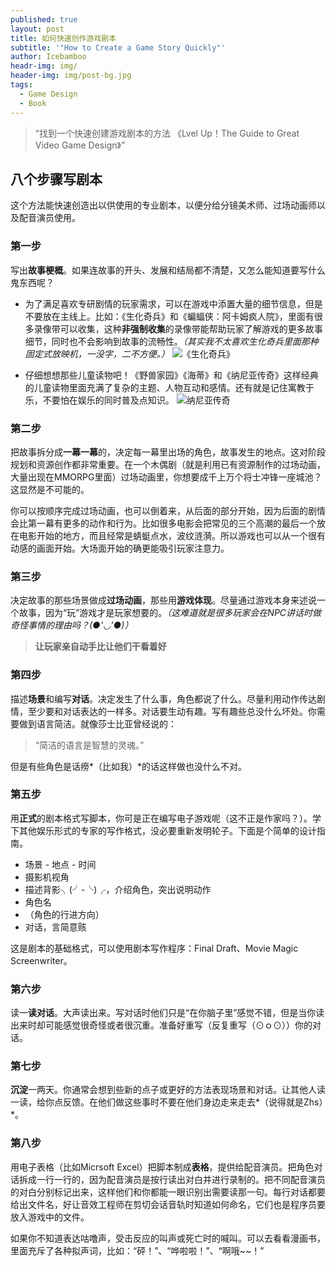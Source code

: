 ```yaml
---
published: true
layout: post
title: 如何快速创作游戏剧本
subtitle: '"How to Create a Game Story Quickly"'
author: Icebamboo
headr-img: img/
header-img: img/post-bg.jpg
tags:
  - Game Design
  - Book
---
```

> “找到一个快速创建游戏剧本的方法 《Lvel Up！The Guide to Great Video Game Design》”

## 八个步骤写剧本

这个方法能快速创造出以供使用的专业剧本，以便分给分镜美术师、过场动画师以及配音演员使用。

### 第一步

写出**故事梗概**。如果连故事的开头、发展和结局都不清楚，又怎么能知道要写什么鬼东西呢？

- 为了满足喜欢专研剧情的玩家需求，可以在游戏中添置大量的细节信息，但是不要放在主线上。比如：《生化奇兵》和《蝙蝠侠：阿卡姆疯人院》，里面有很多录像带可以收集，这种**非强制收集**的录像带能帮助玩家了解游戏的更多故事细节，同时也不会影响到故事的流畅性。*（其实我不太喜欢生化奇兵里面那种固定式放映机，一没字，二不方便。）*
![《生化奇兵》]({{site.baseurl}}/img/inpost/bioshock.jpg)

- 仔细想想那些儿童读物吧！《野兽家园》《海蒂》和《纳尼亚传奇》这样经典的儿童读物里面充满了复杂的主题、人物互动和感情。还有就是记住寓教于乐，不要怕在娱乐的同时普及点知识。
![纳尼亚传奇]({{site.baseurl}}/img/inpost/narnia.jpg)

### 第二步

把故事拆分成**一幕一幕**的，决定每一幕里出场的角色，故事发生的地点。这对阶段规划和资源创作都非常重要。在一个木偶剧（就是利用已有资源制作的过场动画，大量出现在MMORPG里面）过场动画里，你想要成千上万个将士冲锋一座城池？这显然是不可能的。 

你可以按顺序完成过场动画，也可以倒着来，从后面的部分开始，因为后面的剧情会比第一幕有更多的动作和行为。比如很多电影会把常见的三个高潮的最后一个放在电影开始的地方，而且经常是蜻蜓点水，波纹涟漪。所以游戏也可以从一个很有动感的画面开始。大场面开始的确更能吸引玩家注意力。

### 第三步

决定故事的那些场景做成**过场动画**，那些用**游戏体现**。尽量通过游戏本身来述说一个故事，因为“玩”游戏才是玩家想要的。*（这难道就是很多玩家会在NPC讲话时做奇怪事情的理由吗？(●'◡'●)）*
> **让玩家亲自动手比让他们干看着好**

### 第四步

描述**场景**和编写**对话**。决定发生了什么事，角色都说了什么。尽量利用动作传达剧情，至少要和对话表达的一样多。对话要生动有趣。写有趣些总没什么坏处。你需要做到语言简洁。就像莎士比亚曾经说的：
> “简洁的语言是智慧的灵魂。”

但是有些角色是话痨*（比如我）*的话这样做也没什么不对。

### 第五步

用**正式**的剧本格式写脚本，你可是正在编写电子游戏呢（这不正是作家吗？）。学下其他娱乐形式的专家的写作格式，没必要重新发明轮子。下面是个简单的设计指南。

- 场景 - 地点 - 时间
- 摄影机视角
- 描述背影╮(╯-╰)╭，介绍角色，突出说明动作
- 角色名
- （角色的行进方向）
- 对话，言简意赅

这是剧本的基础格式，可以使用剧本写作程序：Final Draft、Movie Magic Screenwriter。
        
### 第六步

读一**读对话**。大声读出来。写对话时他们只是“在你脑子里”感觉不错，但是当你读出来时却可能感觉很奇怪或者很沉重。准备好重写（反复重写（⊙ｏ⊙））你的对话。

### 第七步

**沉淀**一两天。你通常会想到些新的点子或更好的方法表现场景和对话。让其他人读一读，给你点反馈。在他们做这些事时不要在他们身边走来走去*（说得就是Zhs）*。

### 第八步

用电子表格（比如Micrsoft Excel）把脚本制成**表格**，提供给配音演员。把角色对话拆成一行一行的，因为配音演员是按行读出对白并进行录制的。把不同配音演员的对白分别标记出来，这样他们和你都能一眼识别出需要读那一句。每行对话都要给出文件名，好让音效工程师在剪切会话音轨时知道如何命名，它们也是程序员要放入游戏中的文件。

如果你不知道表达咕噜声，受击反应的叫声或死亡时的喊叫。可以去看看漫画书，里面充斥了各种拟声词，比如：“砰！”、“哗啦啦！”、“啊哦~~！”